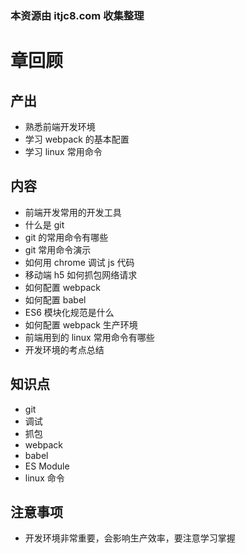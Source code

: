 ### 本资源由 itjc8.com 收集整理
# 章回顾

## 产出

- 熟悉前端开发环境
- 学习 webpack 的基本配置
- 学习 linux 常用命令

## 内容

- 前端开发常用的开发工具
- 什么是 git
- git 的常用命令有哪些
- git 常用命令演示
- 如何用 chrome 调试 js 代码
- 移动端 h5 如何抓包网络请求
- 如何配置 webpack
- 如何配置 babel
- ES6 模块化规范是什么
- 如何配置 webpack 生产环境
- 前端用到的 linux 常用命令有哪些
- 开发环境的考点总结

## 知识点

- git
- 调试
- 抓包
- webpack
- babel
- ES Module
- linux 命令

## 注意事项

- 开发环境非常重要，会影响生产效率，要注意学习掌握
